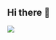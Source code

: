 ## Hi there 👋 

<a href="https://github.com/devxb/gitanimals">
  <img src="https://render.gitanimals.org/farms/yongho2157"/>
</a>


<!--
**yongho2157/yongho2157** is a ✨ _special_ ✨ repository because its `README.md` (this file) appears on your GitHub profile.

Here are some ideas to get you started:

- 🔭 I’m currently working on ...
- 🌱 I’m currently learning ...
- 👯 I’m looking to collaborate on ...
- 🤔 I’m looking for help with ...
- 💬 Ask me about ...
- 📫 How to reach me: ...
- 😄 Pronouns: ...
- ⚡ Fun fact: ...
-->
